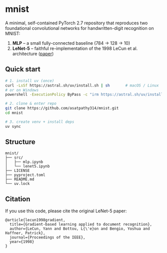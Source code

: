 # mnist

A minimal, self-contained PyTorch 2.7 repository that reproduces two foundational convolutional networks for handwritten-digit recognition on MNIST:

1. **MLP** – a small fully-connected baseline (784 -> 128 -> 10)
2. **LeNet-5** – faithful re-implementation of the 1998 LeCun et al. architecture ([paper](http://vision.stanford.edu/cs598_spring07/papers/Lecun98.pdf))

## Quick start
```bash
# 1. install uv (once)
curl -LsSf https://astral.sh/uv/install.sh | sh       # macOS / Linux
# or on Windows
powershell -ExecutionPolicy ByPass -c "irm https://astral.sh/uv/install.ps1 | iex"

# 2. clone & enter repo
git clone https://github.com/asatpathy314/mnist.git
cd mnist

# 3. create venv + install deps
uv sync
```

## Structure
```
mnist/
├── src/
│   ├── mlp.ipynb
│   └── lenet5.ipynb
├── LICENSE
├── pyproject.toml
├── README.md
└── uv.lock
```

## Citation
If you use this code, please cite the original LeNet-5 paper:

```
@article{lecun1998gradient,
  title={Gradient-based learning applied to document recognition},
  author={LeCun, Yann and Bottou, L{\'e}on and Bengio, Yoshua and Haffner, Patrick},
  journal={Proceedings of the IEEE},
  year={1998}
}
```